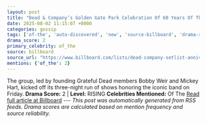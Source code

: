 ```yaml
---
layout: post
title: "Dead & Company’s Golden Gate Park Celebration Of 60 Years Of The Grateful Dead: Every Song From Night 1"
date: 2025-08-02 11:15:07 +0000
categories: gossip
tags: ['of-the', 'auto-discovered', 'new', 'source-billboard', 'drama-rising']
drama_score: 2
primary_celebrity: of_the
source: billboard
source_url: "https://www.billboard.com/lists/dead-company-setlist-anniversary-san-francisco/"
mentions: {'of_the': 2}
---
```


The group, led by founding Grateful Dead members Bobby Weir and Mickey Hart, kicked off its three-night run of shows honoring the iconic band on Friday. **Drama Score:** 2 | **Level:** RISING **Celebrities Mentioned:** Of The [Read full article at Billboard](https://www.billboard.com/lists/dead-company-setlist-anniversary-san-francisco/) --- *This post was automatically generated from RSS feeds. Drama scores are calculated based on mention frequency and source reliability.*